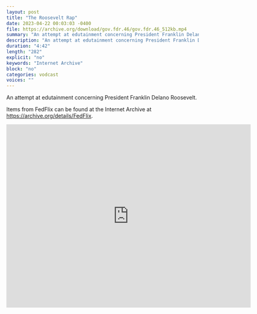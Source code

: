 ```yaml
---
layout: post
title: "The Roosevelt Rap"
date: 2023-04-22 00:03:03 -0400
file: https://archive.org/download/gov.fdr.46/gov.fdr.46_512kb.mp4
summary: "An attempt at edutainment concerning President Franklin Delano Roosevelt."
description: "An attempt at edutainment concerning President Franklin Delano Roosevelt."
duration: "4:42"
length: "282"
explicit: "no" 
keywords: "Internet Archive"
block: "no" 
categories: vodcast
voices: ""
---
```

An attempt at edutainment concerning President Franklin Delano Roosevelt.

Items from FedFlix can be found at the Internet Archive at <https://archive.org/details/FedFlix>.

<iframe src="https://archive.org/embed/gov.fdr.46" width="640" height="480" frameborder="0" webkitallowfullscreen="true" mozallowfullscreen="true" allowfullscreen></iframe>